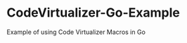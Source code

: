 CodeVirtualizer-Go-Example
==========================

Example of using Code Virtualizer Macros in Go
